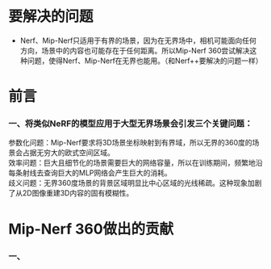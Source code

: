 # 要解决的问题
* Nerf、Mip-Nerf只适用于有界的场景，因为在无界场中，相机可能面向任何方向，场景中的内容也可能存在于任何距离。所以Mip-Nerf 360尝试解决这种问题，使得Nerf、Mip-Nerf在无界也能用。（和Nerf++要解决的问题一样）

# 前言
### 一、将类似NeRF的模型应用于大型无界场景会引发三个关键问题：
参数化问题：Mip-Nerf要求将3D场景坐标映射到有界域，所以无界的360度的场景会占据无穷大的欧式空间区域。  
效率问题：巨大且细节化的场景需要巨大的网络容量，所以在训练期间，频繁地沿每条射线去查询巨大的MLP网络会产生巨大的消耗。  
歧义问题：无界360度场景的背景区域明显比中心区域的光线稀疏。这种现象加剧了从2D图像重建3D内容的固有模糊性。  

# Mip-Nerf 360做出的贡献
### 一、
